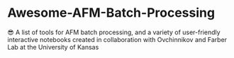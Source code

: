 # Awesome-AFM-Batch-Processing
😎 A list of tools for AFM batch processing, and a variety of user-friendly interactive notebooks created in collaboration with Ovchinnikov and Farber Lab at the University of Kansas
